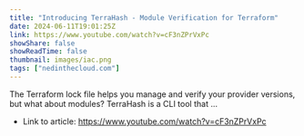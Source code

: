 ```yaml
---
title: "Introducing TerraHash - Module Verification for Terraform"
date: 2024-06-11T19:01:25Z
link: https://www.youtube.com/watch?v=cF3nZPrVxPc
showShare: false
showReadTime: false
thumbnail: images/iac.png
tags: ["nedinthecloud.com"]
---
```

The Terraform lock file helps you manage and verify your provider versions, but what about modules? TerraHash is a CLI tool that ...

- Link to article: https://www.youtube.com/watch?v=cF3nZPrVxPc